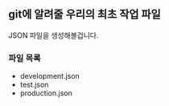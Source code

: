 ## git에 알려줄 우리의 최초 작업 파일

JSON 파일을 생성해볼겁니다.

### 파일 목록

- development.json
- test.json
- production.json